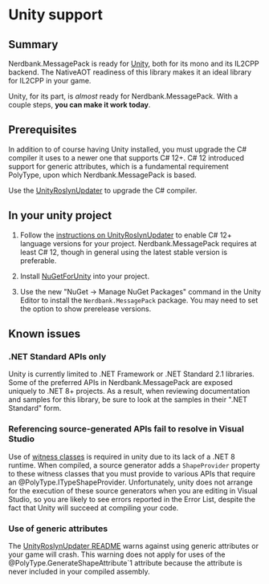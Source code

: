 # Unity support

## Summary

Nerdbank.MessagePack is ready for [Unity](https://unity.com/), both for its mono and its IL2CPP backend.
The NativeAOT readiness of this library makes it an ideal library for IL2CPP in your game.

Unity, for its part, is _almost_ ready for Nerdbank.MessagePack.
With a couple steps, **you can make it work today**.

## Prerequisites

In addition to of course having Unity installed, you must upgrade the C# compiler it uses to a newer one that supports C# 12+.
C# 12 introduced support for generic attributes, which is a fundamental requirement PolyType, upon which Nerdbank.MessagePack is based.

Use the [UnityRoslynUpdater](https://github.com/DaZombieKiller/UnityRoslynUpdater) to upgrade the C# compiler.

## In your unity project

1. Follow the [instructions on UnityRoslynUpdater](https://github.com/DaZombieKiller/UnityRoslynUpdater?tab=readme-ov-file#using-c-12) to enable C# 12+ language versions for your project. Nerdbank.MessagePack requires at least C# 12, though in general using the latest stable version is preferable.

1. Install [NuGetForUnity](https://github.com/GlitchEnzo/NuGetForUnity) into your project.
1. Use the new "NuGet -> Manage NuGet Packages" command in the Unity Editor to install the `Nerdbank.MessagePack` package. You may need to set the option to show prerelease versions.

## Known issues

### .NET Standard APIs only

Unity is currently limited to .NET Framework or .NET Standard 2.1 libraries.
Some of the preferred APIs in Nerdbank.MessagePack are exposed uniquely to .NET 8+ projects.
As a result, when reviewing documentation and samples for this library, be sure to look at the samples in their ".NET Standard" form.

### Referencing source-generated APIs fail to resolve in Visual Studio

Use of [witness classes](type-shapes.md#witness-classes) is required in unity due to its lack of a .NET 8 runtime.
When compiled, a source generator adds a `ShapeProvider` property to these witness classes that you must provide to various APIs that require an @PolyType.ITypeShapeProvider.
Unfortunately, unity does not arrange for the execution of these source generators when you are editing in Visual Studio, so you are likely to see errors reported in the Error List, despite the fact that Unity will succeed at compiling your code.

### Use of generic attributes

The [UnityRoslynUpdater README](https://github.com/DaZombieKiller/UnityRoslynUpdater?tab=readme-ov-file#c-11) warns against using generic attributes or your game will crash.
This warning does not apply for uses of the @PolyType.GenerateShapeAttribute`1 attribute because the attribute is never included in your compiled assembly.
